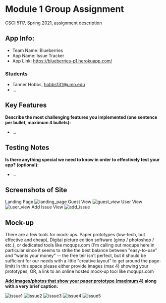 # Module 1 Group Assignment
CSCI 5117, Spring 2021, [assignment description](https://canvas.umn.edu/courses/217951/pages/project-1)
## App Info:
* Team Name: Blueberries
* App Name: Issue Tracker
* App Link: <https://blueberries-p1.herokuapp.com/>
### Students
* Tanner Hobbs, hobbs131@umn.edu
* ...
## Key Features
**Describe the most challenging features you implemented
(one sentence per bullet, maximum 4 bullets):**
* ...
## Testing Notes
**Is there anything special we need to know in order to effectively test your app? (optional):**
* ...
## Screenshots of Site
Landing Page
![landing_page](https://user-images.githubusercontent.com/60115853/111177117-f1d80280-8577-11eb-8365-d34649183082.png)
Guest View
![guest_view](https://user-images.githubusercontent.com/60115853/111177326-1d5aed00-8578-11eb-8f16-d8f842f2e168.png)
User View
![user_view](https://user-images.githubusercontent.com/60115853/111177437-36fc3480-8578-11eb-9155-287d032368a2.png)
Add Issue View
![add_issue](https://user-images.githubusercontent.com/60115853/111177563-598e4d80-8578-11eb-865d-b3e0b53653cf.png)


## Mock-up 
There are a few tools for mock-ups. Paper prototypes (low-tech, but effective and cheap), Digital picture edition software (gimp / photoshop / etc.), or dedicated tools like moqups.com (I'm calling out moqups here in particular since it seems to strike the best balance between "easy-to-use" and "wants your money" -- the free teir isn't perfect, but it should be sufficient for our needs with a little "creative layout" to get around the page-limit)
In this space please either provide images (max 4) showing your prototypes, OR, a link to an online hosted mock-up tool like moqups.com

**[Add images/photos that show your paper prototype (maximum 4)](https://stackoverflow.com/questions/10189356/how-to-add-screenshot-to-readmes-in-github-repository) along with a very brief caption:**

![issue1](https://user-images.githubusercontent.com/60115853/108277032-5c934b00-713e-11eb-984f-348855bfed6f.png?raw=true "Login and Main Page")
![issue2](https://user-images.githubusercontent.com/60115853/108277160-96645180-713e-11eb-8d0e-f44798519866.png?raw=true "Delete Row and Not Logged in View")
![issue3](https://user-images.githubusercontent.com/60115853/108277243-b6941080-713e-11eb-8b88-b121a1fdd37b.png?raw=true "Search and Edit Row View")
![issue4](https://user-images.githubusercontent.com/60115853/108277316-da575680-713e-11eb-94d7-59dfc9a31a22.png?raw=true "Add Page and Main Page After Add View")
![issue5](https://user-images.githubusercontent.com/60115853/108277406-f8bd5200-713e-11eb-917d-540c84b9674d.png?raw=true "Issue Comment View")

